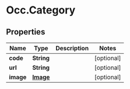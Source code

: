 # Occ.Category

## Properties
Name | Type | Description | Notes
------------ | ------------- | ------------- | -------------
**code** | **String** |  | [optional] 
**url** | **String** |  | [optional] 
**image** | [**Image**](Image.md) |  | [optional] 


